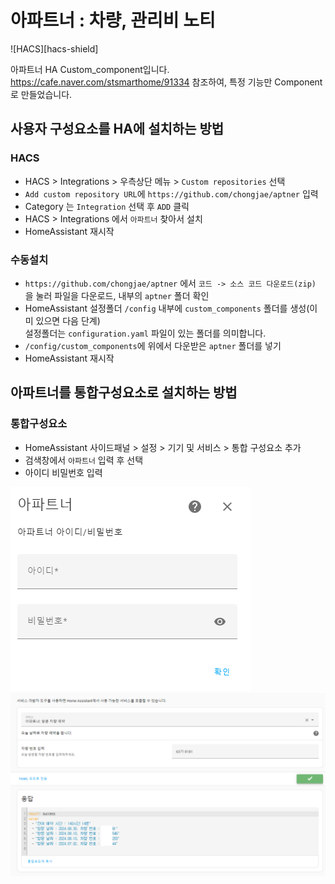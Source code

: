 # 아파트너 : 차량, 관리비 노티
![HACS][hacs-shield]

아파트너 HA Custom_component입니다.
https://cafe.naver.com/stsmarthome/91334
참조하여, 특정 기능만 Component로 만들었습니다.


## 사용자 구성요소를 HA에 설치하는 방법
### HACS
- HACS > Integrations > 우측상단 메뉴 > `Custom repositories` 선택
- `Add custom repository URL`에 `https://github.com/chongjae/aptner` 입력
- Category 는 `Integration` 선택 후 `ADD` 클릭
- HACS > Integrations 에서 `아파트너` 찾아서 설치
- HomeAssistant 재시작

### 수동설치
- `https://github.com/chongjae/aptner` 에서 `코드 -> 소스 코드 다운로드(zip)` 을 눌러 파일을 다운로드, 내부의 `aptner` 폴더 확인
- HomeAssistant 설정폴더 `/config` 내부에 `custom_components` 폴더를 생성(이미 있으면 다음 단계)<br/>설정폴더는 `configuration.yaml` 파일이 있는 폴더를 의미합니다.
- `/config/custom_components`에 위에서 다운받은 `aptner` 폴더를 넣기
- HomeAssistant 재시작

## 아파트너를 통합구성요소로 설치하는 방법
### 통합구성요소
- HomeAssistant 사이드패널 > 설정 > 기기 및 서비스 > 통합 구성요소 추가
- 검색창에서 `아파트너` 입력 후 선택
- 아이디 비밀번호 입력

<img src="https://github.com/chongjae/aptner/blob/master/images/config_flow.png?raw=true" title="ConfigFlow" alt="ConfigFlow" />
<img src="https://github.com/chongjae/aptner/blob/master/images/reservation.png?raw=true" title="Reservation" alt="Reservation" />